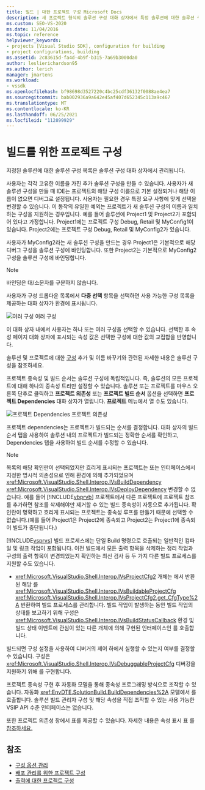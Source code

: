 ```yaml
---
title: 빌드 | 대한 프로젝트 구성 Microsoft Docs
description: 새 프로젝트 형식의 솔루션 구성 대화 상자에서 특정 솔루션에 대한 솔루션 구성 목록을 관리하는 방법을 알아봅니다.
ms.custom: SEO-VS-2020
ms.date: 11/04/2016
ms.topic: reference
helpviewer_keywords:
- projects [Visual Studio SDK], configuration for building
- project configurations, building
ms.assetid: 2c83615d-fa4d-4b9f-b315-7a69b3000da0
author: leslierichardson95
ms.author: lerich
manager: jmartens
ms.workload:
- vssdk
ms.openlocfilehash: bf98698d3527220c4bc25cdf36132f0088ae4ea7
ms.sourcegitcommit: bab002936a9a642e45af407d652345c113a9c467
ms.translationtype: MT
ms.contentlocale: ko-KR
ms.lasthandoff: 06/25/2021
ms.locfileid: "112899929"
---
```

# <a name="project-configuration-for-building"></a>빌드를 위한 프로젝트 구성
지정된 솔루션에 대한 솔루션 구성 목록은 솔루션 구성 대화 상자에서 관리됩니다.

 사용자는 각각 고유한 이름을 가진 추가 솔루션 구성을 만들 수 있습니다. 사용자가 새 솔루션 구성을 만들 때 IDE는 프로젝트의 해당 구성 이름으로 기본 설정되거나 해당 이름이 없으면 디버그로 설정됩니다. 사용자는 필요한 경우 특정 요구 사항에 맞게 선택을 변경할 수 있습니다. 이 동작의 유일한 예외는 프로젝트가 새 솔루션 구성의 이름과 일치하는 구성을 지원하는 경우입니다. 예를 들어 솔루션에 Project1 및 Project2가 포함되어 있다고 가정합니다. Project1에는 프로젝트 구성 Debug, Retail 및 MyConfig1이 있습니다. Project2에는 프로젝트 구성 Debug, Retail 및 MyConfig2가 있습니다.

 사용자가 MyConfig2라는 새 솔루션 구성을 만드는 경우 Project1은 기본적으로 해당 디버그 구성을 솔루션 구성에 바인딩합니다. 또한 Project2는 기본적으로 MyConfig2 구성을 솔루션 구성에 바인딩합니다.

> [!NOTE]
> 바인딩은 대/소문자를 구분하지 않습니다.

 사용자가 구성 드롭다운 목록에서 **다중 선택** 항목을 선택하면 사용 가능한 구성 목록을 제공하는 대화 상자가 환경에 표시됩니다.

 ![여러 구성](../../extensibility/internals/media/vsmultiplecfgs.gif "vsMultipleCfgs") 여러 구성

 이 대화 상자 내에서 사용자는 하나 또는 여러 구성을 선택할 수 있습니다. 선택한 후 속성 페이지 대화 상자에 표시되는 속성 값은 선택한 구성에 대한 값의 교집합을 반영합니다.

 솔루션 및 프로젝트에 대한 [구성](../../extensibility/internals/solution-configuration.md) 추가 및 이름 바꾸기와 관련된 자세한 내용은 솔루션 구성을 참조하세요.

 프로젝트 종속성 및 빌드 순서는 솔루션 구성에 독립적입니다. 즉, 솔루션의 모든 프로젝트에 대해 하나의 종속성 트리만 설정할 수 있습니다. 솔루션 또는 프로젝트를 마우스 오른쪽 단추로 클릭하고 **프로젝트 의존성** 또는 **프로젝트 빌드 순서** 옵션을 선택하면 **프로젝트 Dependencies** 대화 상자가 열립니다. **프로젝트** 메뉴에서 열 수도 있습니다.

 ![프로젝트 Dependencies](../../extensibility/internals/media/vsprojdependencies.gif "vsProjDependencies") 프로젝트 의존성

 프로젝트 dependencies는 프로젝트가 빌드되는 순서를 결정합니다. 대화 상자의 빌드 순서 탭을 사용하여 솔루션 내의 프로젝트가 빌드되는 정확한 순서를 확인하고, Dependencies 탭을 사용하여 빌드 순서를 수정할 수 있습니다.

> [!NOTE]
> 목록의 해당 확인란이 선택되었지만 흐리게 표시되는 프로젝트는 또는 인터페이스에서 지정한 명시적 의존성으로 인해 환경에 의해 추가되었으며 <xref:Microsoft.VisualStudio.Shell.Interop.IVsBuildDependency> <xref:Microsoft.VisualStudio.Shell.Interop.IVsDeployDependency> 변경할 수 없습니다. 예를 들어 [!INCLUDE[vbprvb](../../code-quality/includes/vbprvb_md.md)] 프로젝트에서 다른 프로젝트에 프로젝트 참조를 추가하면 참조를 삭제해야만 제거할 수 있는 빌드 종속성이 자동으로 추가됩니다. 확인란이 명확하고 흐리게 표시되는 프로젝트는 종속성 루프를 만들기 때문에 선택할 수 없습니다.(예를 들어 Project1은 Project2에 종속되고 Project2는 Project1에 종속되어 빌드가 중단됩니다.)

 [!INCLUDE[vsprvs](../../code-quality/includes/vsprvs_md.md)] 빌드 프로세스에는 단일 Build 명령으로 호출되는 일반적인 컴파일 및 링크 작업이 포함됩니다. 이전 빌드에서 모든 출력 항목을 삭제하는 정리 작업과 구성의 출력 항목이 변경되었는지 확인하는 최신 검사 등 두 가지 다른 빌드 프로세스를 지원할 수도 있습니다.

- <xref:Microsoft.VisualStudio.Shell.Interop.IVsProjectCfg2> 개체는 에서 반환된 해당 를 <xref:Microsoft.VisualStudio.Shell.Interop.IVsBuildableProjectCfg> <xref:Microsoft.VisualStudio.Shell.Interop.IVsProjectCfg2.get_CfgType%2A> 반환하여 빌드 프로세스를 관리합니다. 빌드 작업이 발생하는 동안 빌드 작업의 상태를 보고하기 위해 구성은 <xref:Microsoft.VisualStudio.Shell.Interop.IVsBuildStatusCallback> 환경 및 빌드 상태 이벤트에 관심이 있는 다른 개체에 의해 구현된 인터페이스인 를 호출합니다.

 빌드되면 구성 설정을 사용하여 디버거의 제어 하에서 실행할 수 있는지 여부를 결정할 수 있습니다. 구성은 <xref:Microsoft.VisualStudio.Shell.Interop.IVsDebuggableProjectCfg> 디버깅을 지원하기 위해 를 구현합니다.

 프로젝트 종속성 구현 후 자동화 모델을 통해 종속성 프로그래밍 방식으로 조작할 수 있습니다. 자동화 <xref:EnvDTE.SolutionBuild.BuildDependencies%2A> 모델에서 를 호출합니다. 솔루션 빌드 관리자 구성 및 해당 속성을 직접 조작할 수 있는 사용 가능한 VSIP API 수준 인터페이스는 없습니다.

 또한 프로젝트 의존성 창에서 표를 제공할 수 있습니다. 자세한 내용은 속성 표시 표 를 [참조하세요.](../../extensibility/internals/properties-display-grid.md)

## <a name="see-also"></a>참조
- [구성 옵션 관리](../../extensibility/internals/managing-configuration-options.md)
- [배포 관리를 위한 프로젝트 구성](../../extensibility/internals/project-configuration-for-managing-deployment.md)
- [출력에 대한 프로젝트 구성](../../extensibility/internals/project-configuration-for-output.md)
